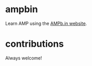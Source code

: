 # ampbin

Learn AMP using the [AMPb.in website](https://ampb.in).

# contributions

Always welcome!
